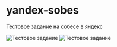 # yandex-sobes
Тестовое задание на собесе в яндекс

![Тестовое задание](https://github.com/Ra-Naun/pr.yandex-sobes/raw/master/image/ex1.png)
![Тестовое задание](https://github.com/Ra-Naun/pr.yandex-sobes/raw/master/image/ex2.png)
